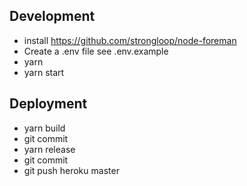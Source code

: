 ## Development

* install https://github.com/strongloop/node-foreman
* Create a .env file see .env.example
* yarn
* yarn start

## Deployment

* yarn build
* git commit
* yarn release
* git commit
* git push heroku master
